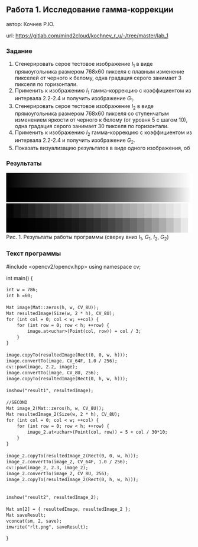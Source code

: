 ## Работа 1. Исследование гамма-коррекции
автор: Кочнев Р.Ю.

 url: https://gitlab.com/mind2cloud/kochnev_r_u/-/tree/master/lab_1

### Задание
1. Сгенерировать серое тестовое изображение $I_1$ в виде прямоугольника размером 768х60 пикселя с плавным изменение пикселей от черного к белому, одна градация серого занимает 3 пикселя по горизонтали.
2. Применить  к изображению $I_1$ гамма-коррекцию с коэффициентом из интервала 2.2-2.4 и получить изображение $G_1$.
3. Сгенерировать серое тестовое изображение $I_2$ в виде прямоугольника размером 768х60 пикселя со ступенчатым изменением яркости от черного к белому (от уровня 5 с шагом 10), одна градация серого занимает 30 пикселя по горизонтали.
4. Применить  к изображению $I_2$ гамма-коррекцию с коэффициентом из интервала 2.2-2.4 и получить изображение $G_2$.
5. Показать визуализацию результатов в виде одного изображения, об

### Результаты

![](result1.png)
![](result2.png)
Рис. 1. Результаты работы программы (сверху вниз $I_1$, $G_1$, $I_2$, $G_2$)

### Текст программы

#include <opencv2/opencv.hpp>
using namespace cv;

int main() {

    int w = 786;
    int h =60;
    
    Mat image(Mat::zeros(h, w, CV_8U));
    Mat resultedImage(Size(w, 2 * h), CV_8U);
    for (int col = 0; col < w; ++col) {
        for (int row = 0; row < h; ++row) {
            image.at<uchar>(Point(col, row)) = col / 3;
        }
    }
    
    image.copyTo(resultedImage(Rect(0, 0, w, h)));
    image.convertTo(image, CV_64F, 1.0 / 256);
    cv::pow(image, 2.2, image);
    image.convertTo(image, CV_8U, 256);
    image.copyTo(resultedImage(Rect(0, h, w, h)));
    
    imshow("result1", resultedImage);
    
    //SECOND
    Mat image_2(Mat::zeros(h, w, CV_8U));
    Mat resultedImage_2(Size(w, 2 * h), CV_8U);
    for (int col = 0; col < w; ++col) {
        for (int row = 0; row < h; ++row) {
            image_2.at<uchar>(Point(col, row)) = 5 + col / 30*10;
        }
    }
    
    image_2.copyTo(resultedImage_2(Rect(0, 0, w, h)));
    image_2.convertTo(image_2, CV_64F, 1.0 / 256);
    cv::pow(image_2, 2.3, image_2);
    image_2.convertTo(image_2, CV_8U, 256);
    image_2.copyTo(resultedImage_2(Rect(0, h, w, h)));


    imshow("result2", resultedImage_2);
    
    Mat sm[2] = { resultedImage, resultedImage_2 };
    Mat saveResult;
    vconcat(sm, 2, save);
    imwrite("rlt.png", saveResult);
}

